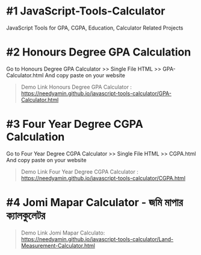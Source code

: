 # #1 JavaScript-Tools-Calculator
JavaScript Tools for GPA, CGPA, Education, Calculator Related Projects


# #2 Honours Degree GPA Calculation 
Go to Honours Degree GPA Calculator >> Single File HTML >> GPA-Calculator.html And copy paste on your website
> Demo Link Honours Degree GPA Calculator : https://needyamin.github.io/javascript-tools-calculator/GPA-Calculator.html



# #3 Four Year Degree CGPA Calculation
Go to Four Year Degree CGPA Calculator >> Single File HTML >> CGPA.html And copy paste on your website
> Demo Link Four Year Degree CGPA Calculator : https://needyamin.github.io/javascript-tools-calculator/CGPA.html

# #4 Jomi Mapar Calculator - জমি মাপার ক্যালকুলেটর
>  Demo Link Jomi Mapar Calculato: https://needyamin.github.io/javascript-tools-calculator/Land-Measurement-Calculator.html
